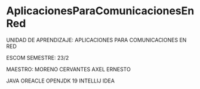 # AplicacionesParaComunicacionesEnRed
 
UNIDAD DE APRENDIZAJE:  APLICACIONES PARA COMUNICACIONES EN RED

ESCOM 
SEMESTRE: 23/2

MAESTRO: MORENO CERVANTES AXEL ERNESTO

JAVA
OREACLE OPENJDK 19
INTELLIJ IDEA
